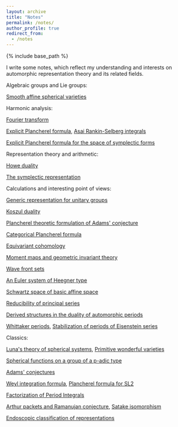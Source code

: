 ```yaml
---
layout: archive
title: "Notes"
permalink: /notes/
author_profile: true
redirect_from:
  - /notes
---
```


{% include base_path %}

I write some notes, which reflect my understanding and interests on automorphic representation theory and its related fields. 

Algebraic groups and Lie groups:

[Smooth affine spherical varieties](https://glucklichrui.github.io/files/smooth_affine.pdf)

Harmonic analysis: 

[Fourier transform](https://glucklichrui.github.io/files/Fourier_transform.pdf)


[Explicit Plancherel formula](https://glucklichrui.github.io/files/Explicit_Plancherel_formula.pdf), [Asai Rankin-Selberg integrals](https://glucklichrui.github.io/files/Asai_Rankin_Selberg.pdf)  


[Explicit Plancherel formula for the space of symplectic forms](https://glucklichrui.github.io/files/Explicit.pdf) 


Representation theory and arithmetic:

[Howe duality](https://glucklichrui.github.io/files/Howe_duality.pdf)


[The symplectic representation](https://glucklichrui.github.io/files/Symplectic.pdf)


Calculations and interesting point of views:   


[Generic representation for unitary groups](https://glucklichrui.github.io/files/Generic_representations.pdf)


[Koszul duality](https://glucklichrui.github.io/files/Koszul_duality.pdf)


[Plancherel theoretic formulation of Adams' conjecture](https://glucklichrui.github.io/files/Adams_conjecture.pdf)


[Categorical Plancherel formula](https://glucklichrui.github.io/files/Categorical_Plancherel_formula.pdf)


[Equivariant cohomology](https://glucklichrui.github.io/files/Equivariant_cohomology.pdf)


[Moment maps and geometric invariant theory](https://glucklichrui.github.io/files/moment_maps.pdf)


[Wave front sets](https://glucklichrui.github.io/files/Wave_front_sets.pdf) 


[An Euler system of Heegner type](https://glucklichrui.github.io/files/Euler_Heegner.pdf) 


[Schwartz space of basic affine space](https://glucklichrui.github.io/files/Schwartz.pdf)


[Reducibility of principal series](https://glucklichrui.github.io/files/Principal_series.pdf)


[Derived structures in the duality of automorphic periods](https://glucklichrui.github.io/files/Derived_structures.pdf) 


[Whittaker periods](https://glucklichrui.github.io/files/Whittaker.pdf), [Stabilization of periods of Eisenstein series](https://glucklichrui.github.io/files/Stabilization.pdf) 


Classics: 

[Luna's theory of spherical systems](https://glucklichrui.github.io/files/Spherical_system.pdf), [Primitive wonderful varieties](https://glucklichrui.github.io/files/Primitive_wonderful_varieties.pdf)


[Spherical functions on a group of a p-adic type](https://glucklichrui.github.io/files/Mac.pdf)


[Adams' conjectures](https://glucklichrui.github.io/files/dual_pairs.pdf)


[Weyl integration formula](https://glucklichrui.github.io/files/Weyl_integration_formula.pdf), [Plancherel formula for SL2](https://glucklichrui.github.io/files/Plancherel_formula.pdf)


[Factorization of Period Integrals](https://glucklichrui.github.io/files/Factorization.pdf) 


[Arthur packets and Ramanujan conjecture](https://glucklichrui.github.io/files/Shahidi.pdf), [Satake isomorphism](https://glucklichrui.github.io/files/Satake.pdf)


[Endoscopic classification of representations](https://glucklichrui.github.io/files/Endoscopic_classification.pdf)





